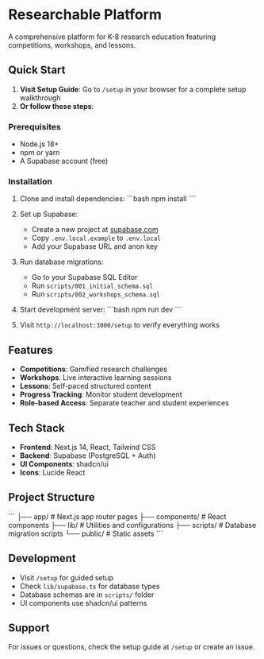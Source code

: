 # Researchable Platform

A comprehensive platform for K-8 research education featuring competitions, workshops, and lessons.

## Quick Start

1. **Visit Setup Guide**: Go to `/setup` in your browser for a complete setup walkthrough
2. **Or follow these steps**:

### Prerequisites
- Node.js 18+ 
- npm or yarn
- A Supabase account (free)

### Installation

1. Clone and install dependencies:
\`\`\`bash
npm install
\`\`\`

2. Set up Supabase:
   - Create a new project at [supabase.com](https://supabase.com)
   - Copy `.env.local.example` to `.env.local`
   - Add your Supabase URL and anon key

3. Run database migrations:
   - Go to your Supabase SQL Editor
   - Run `scripts/001_initial_schema.sql`
   - Run `scripts/002_workshops_schema.sql`

4. Start development server:
\`\`\`bash
npm run dev
\`\`\`

5. Visit `http://localhost:3000/setup` to verify everything works

## Features

- **Competitions**: Gamified research challenges
- **Workshops**: Live interactive learning sessions  
- **Lessons**: Self-paced structured content
- **Progress Tracking**: Monitor student development
- **Role-based Access**: Separate teacher and student experiences

## Tech Stack

- **Frontend**: Next.js 14, React, Tailwind CSS
- **Backend**: Supabase (PostgreSQL + Auth)
- **UI Components**: shadcn/ui
- **Icons**: Lucide React

## Project Structure

\`\`\`
├── app/                 # Next.js app router pages
├── components/          # React components
├── lib/                # Utilities and configurations
├── scripts/            # Database migration scripts
└── public/             # Static assets
\`\`\`

## Development

- Visit `/setup` for guided setup
- Check `lib/supabase.ts` for database types
- Database schemas are in `scripts/` folder
- UI components use shadcn/ui patterns

## Support

For issues or questions, check the setup guide at `/setup` or create an issue.
